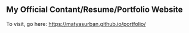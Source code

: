 ## My Official Contant/Resume/Portfolio Website
To visit, go here: https://matyasurban.github.io/portfolio/